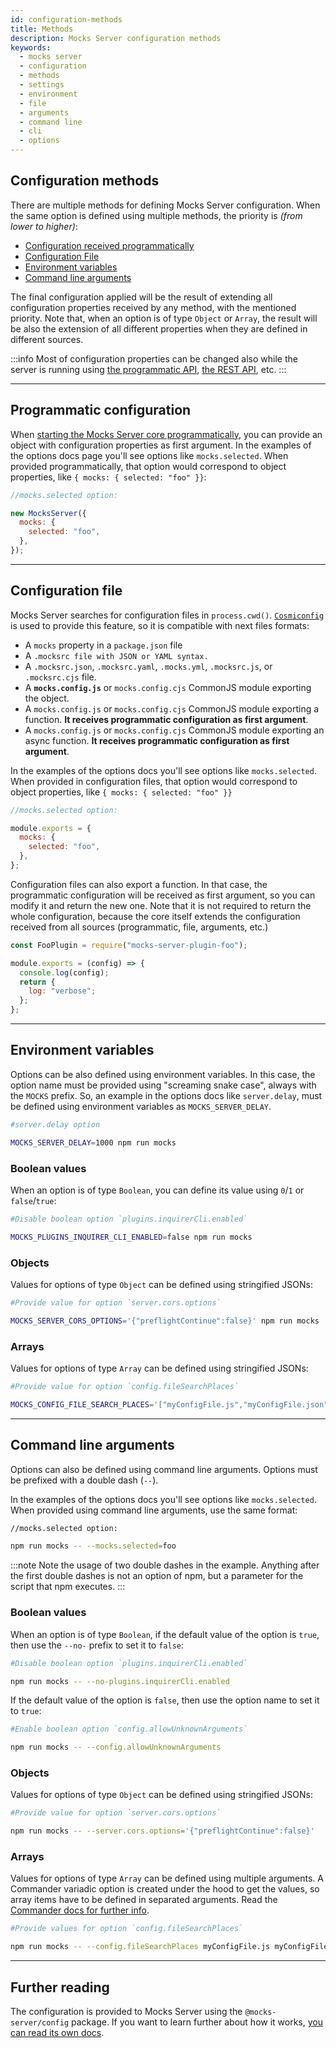 ```yaml
---
id: configuration-methods
title: Methods
description: Mocks Server configuration methods
keywords:
  - mocks server
  - configuration
  - methods
  - settings
  - environment
  - file
  - arguments
  - command line
  - cli
  - options
---
```


## Configuration methods

There are multiple methods for defining Mocks Server configuration. When the same option is defined using multiple methods, the priority is _(from lower to higher)_:

* [Configuration received programmatically](#programmatic-configuration)
* [Configuration File](#configuration-file)
* [Environment variables](#environment-variables)
* [Command line arguments](#command-line-arguments)


The final configuration applied will be the result of extending all configuration properties received by any method, with the mentioned priority. Note that, when an option is of type `Object` or `Array`, the result will be also the extension of all different properties when they are defined in different sources.

:::info
Most of configuration properties can be changed also while the server is running using [the programmatic API](api-mocks-server-api.md), [the REST API](plugins-admin-api.md), etc.
:::

---

## Programmatic configuration

When [starting the Mocks Server core programmatically](api-programmatic-usage.md), you can provide an object with configuration properties as first argument. In the examples of the options docs page you'll see options like `mocks.selected`. When provided programmatically, that option would correspond to object properties, like `{ mocks: { selected: "foo" }}`:

```js
//mocks.selected option:

new MocksServer({
  mocks: {
    selected: "foo",
  },
});
```

---

## Configuration file

Mocks Server searches for configuration files in `process.cwd()`. [`Cosmiconfig`](https://github.com/davidtheclark/cosmiconfig) is used to provide this feature, so it is compatible with next files formats:
  * A `mocks` property in a `package.json` file
  * A `.mocksrc file with JSON or YAML syntax.`
  * A `.mocksrc.json`, `.mocksrc.yaml`, `.mocks.yml`, `.mocksrc.js`, or `.mocksrc.cjs` file.
  * A __`mocks.config.js`__ or `mocks.config.cjs` CommonJS module exporting the object.
  * A `mocks.config.js` or `mocks.config.cjs` CommonJS module exporting a function. __It receives programmatic configuration as first argument__.
  * A `mocks.config.js` or `mocks.config.cjs` CommonJS module exporting an async function. __It receives programmatic configuration as first argument__.

In the examples of the options docs you'll see options like `mocks.selected`. When provided in configuration files, that option would correspond to object properties, like `{ mocks: { selected: "foo" }}`

```js
//mocks.selected option:

module.exports = {
  mocks: {
    selected: "foo",
  },
};
```

Configuration files can also export a function. In that case, the programmatic configuration will be received as first argument, so you can modify it and return the new one. Note that it is not required to return the whole configuration, because the core itself extends the configuration received from all sources (programmatic, file, arguments, etc.)

```js
const FooPlugin = require("mocks-server-plugin-foo");

module.exports = (config) => {
  console.log(config);
  return {
    log: "verbose";
  };
};
```

---

## Environment variables

Options can be also defined using environment variables. In this case, the option name must be provided using "screaming snake case", always with the `MOCKS` prefix. So, an example in the options docs like `server.delay`, must be defined using environment variables as `MOCKS_SERVER_DELAY`.

```sh
#server.delay option

MOCKS_SERVER_DELAY=1000 npm run mocks
```

### Boolean values

When an option is of type `Boolean`, you can define its value using `0`/`1` or `false`/`true`:

```sh
#Disable boolean option `plugins.inquirerCli.enabled`

MOCKS_PLUGINS_INQUIRER_CLI_ENABLED=false npm run mocks
```

### Objects

Values for options of type `Object` can be defined using stringified JSONs: 

```sh
#Provide value for option `server.cors.options`

MOCKS_SERVER_CORS_OPTIONS='{"preflightContinue":false}' npm run mocks
```

### Arrays

Values for options of type `Array` can be defined using stringified JSONs: 

```sh
#Provide value for option `config.fileSearchPlaces`

MOCKS_CONFIG_FILE_SEARCH_PLACES='["myConfigFile.js","myConfigFile.json"]' npm run mocks
```

---

## Command line arguments

Options can also be defined using command line arguments. Options must be prefixed with a double dash (`--`).

In the examples of the options docs you'll see options like `mocks.selected`. When provided using command line arguments, use the same format:

```sh
//mocks.selected option:

npm run mocks -- --mocks.selected=foo
```

:::note
Note the usage of two double dashes in the example. Anything after the first double dashes is not an option of npm, but a parameter for the script that npm executes.
:::

### Boolean values

When an option is of type `Boolean`, if the default value of the option is `true`, then use the `--no-` prefix to set it to `false`:

```sh
#Disable boolean option `plugins.inquirerCli.enabled`

npm run mocks -- --no-plugins.inquirerCli.enabled
```

If the default value of the option is `false`, then use the option name to set it to `true`:

```sh
#Enable boolean option `config.allowUnknownArguments`

npm run mocks -- --config.allowUnknownArguments
```

### Objects

Values for options of type `Object` can be defined using stringified JSONs: 

```sh
#Provide value for option `server.cors.options`

npm run mocks -- --server.cors.options='{"preflightContinue":false}'
```

### Arrays

Values for options of type `Array` can be defined using multiple arguments. A Commander variadic option is created under the hood to get the values, so array items have to be defined in separated arguments. Read the [Commander docs for further info](https://github.com/tj/commander.js/#variadic-option).

```sh
#Provide values for option `config.fileSearchPlaces`

npm run mocks -- --config.fileSearchPlaces myConfigFile.js myConfigFile2.js 
```

---

## Further reading

The configuration is provided to Mocks Server using the `@mocks-server/config` package. If you want to learn further about how it works, [you can read its own docs](https://github.com/mocks-server/main/tree/master/packages/config/README.md).
